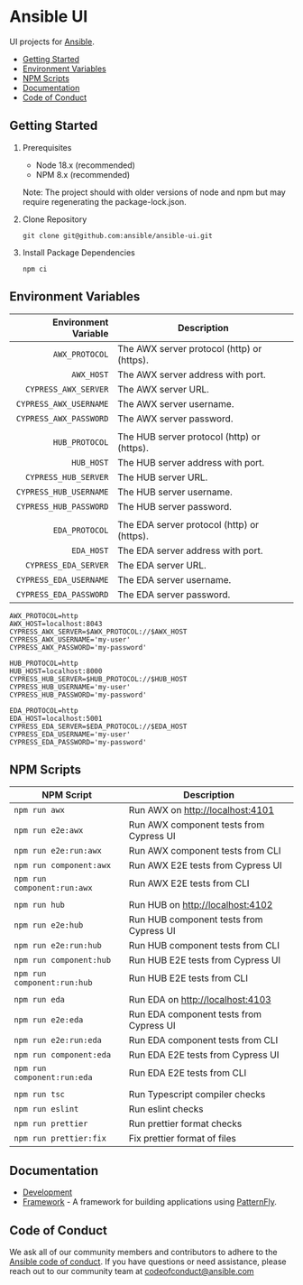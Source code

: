 # Ansible UI

UI projects for [Ansible](https://www.ansible.com).

- [Getting Started](#getting-started)
- [Environment Variables](#environment-variables)
- [NPM Scripts](#npm-scripts)
- [Documentation](#documentation)
- [Code of Conduct](#code-of-conduct)

## Getting Started

1. Prerequisites

   - Node 18.x (recommended)
   - NPM 8.x (recommended)

   Note: The project should with older versions of node and npm but may require regenerating the package-lock.json.

2. Clone Repository

   ```
   git clone git@github.com:ansible/ansible-ui.git
   ```

3. Install Package Dependencies

   ```
   npm ci
   ```

## Environment Variables

|   Environment Variable | Description                                |
| ---------------------: | ------------------------------------------ |
|         `AWX_PROTOCOL` | The AWX server protocol (http) or (https). |
|             `AWX_HOST` | The AWX server address with port.          |
|   `CYPRESS_AWX_SERVER` | The AWX server URL.                        |
| `CYPRESS_AWX_USERNAME` | The AWX server username.                   |
| `CYPRESS_AWX_PASSWORD` | The AWX server password.                   |
|                        |                                            |
|         `HUB_PROTOCOL` | The HUB server protocol (http) or (https). |
|             `HUB_HOST` | The HUB server address with port.          |
|   `CYPRESS_HUB_SERVER` | The HUB server URL.                        |
| `CYPRESS_HUB_USERNAME` | The HUB server username.                   |
| `CYPRESS_HUB_PASSWORD` | The HUB server password.                   |
|                        |                                            |
|         `EDA_PROTOCOL` | The EDA server protocol (http) or (https). |
|             `EDA_HOST` | The EDA server address with port.          |
|   `CYPRESS_EDA_SERVER` | The EDA server URL.                        |
| `CYPRESS_EDA_USERNAME` | The EDA server username.                   |
| `CYPRESS_EDA_PASSWORD` | The EDA server password.                   |

```
AWX_PROTOCOL=http
AWX_HOST=localhost:8043
CYPRESS_AWX_SERVER=$AWX_PROTOCOL://$AWX_HOST
CYPRESS_AWX_USERNAME='my-user'
CYPRESS_AWX_PASSWORD='my-password'

HUB_PROTOCOL=http
HUB_HOST=localhost:8000
CYPRESS_HUB_SERVER=$HUB_PROTOCOL://$HUB_HOST
CYPRESS_HUB_USERNAME='my-user'
CYPRESS_HUB_PASSWORD='my-password'

EDA_PROTOCOL=http
EDA_HOST=localhost:5001
CYPRESS_EDA_SERVER=$EDA_PROTOCOL://$EDA_HOST
CYPRESS_EDA_USERNAME='my-user'
CYPRESS_EDA_PASSWORD='my-password'
```

## NPM Scripts

| NPM Script                  | Description                             |
| --------------------------- | --------------------------------------- |
| `npm run awx`               | Run AWX on <http://localhost:4101>      |
| `npm run e2e:awx`           | Run AWX component tests from Cypress UI |
| `npm run e2e:run:awx`       | Run AWX component tests from CLI        |
| `npm run component:awx`     | Run AWX E2E tests from Cypress UI       |
| `npm run component:run:awx` | Run AWX E2E tests from CLI              |
|                             |                                         |
| `npm run hub`               | Run HUB on <http://localhost:4102>      |
| `npm run e2e:hub`           | Run HUB component tests from Cypress UI |
| `npm run e2e:run:hub`       | Run HUB component tests from CLI        |
| `npm run component:hub`     | Run HUB E2E tests from Cypress UI       |
| `npm run component:run:hub` | Run HUB E2E tests from CLI              |
|                             |                                         |
| `npm run eda`               | Run EDA on <http://localhost:4103>      |
| `npm run e2e:eda`           | Run EDA component tests from Cypress UI |
| `npm run e2e:run:eda`       | Run EDA component tests from CLI        |
| `npm run component:eda`     | Run EDA E2E tests from Cypress UI       |
| `npm run component:run:eda` | Run EDA E2E tests from CLI              |
|                             |                                         |
| `npm run tsc`               | Run Typescript compiler checks          |
| `npm run eslint`            | Run eslint checks                       |
| `npm run prettier`          | Run prettier format checks              |
| `npm run prettier:fix`      | Fix prettier format of files            |

## Documentation

- [Development](./docs/DEVELOPMENT.md)
- [Framework](./framework/README.md) - A framework for building applications using [PatternFly](https://www.patternfly.org).

## Code of Conduct

We ask all of our community members and contributors to adhere to the [Ansible code of conduct](http://docs.ansible.com/ansible/latest/community/code_of_conduct.html). If you have questions or need assistance, please reach out to our community team at [codeofconduct@ansible.com](mailto:codeofconduct@ansible.com)
